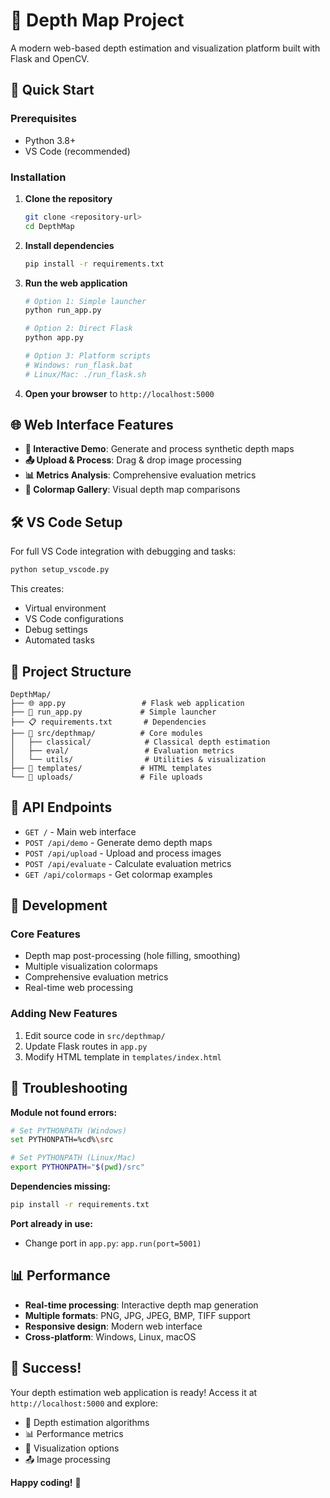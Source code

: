 # 🎯 Depth Map Project

A modern web-based depth estimation and visualization platform built with Flask and OpenCV.

## 🚀 Quick Start

### Prerequisites
- Python 3.8+
- VS Code (recommended)

### Installation

1. **Clone the repository**
   ```bash
   git clone <repository-url>
   cd DepthMap
   ```

2. **Install dependencies**
   ```bash
   pip install -r requirements.txt
   ```

3. **Run the web application**
   ```bash
   # Option 1: Simple launcher
   python run_app.py
   
   # Option 2: Direct Flask
   python app.py
   
   # Option 3: Platform scripts
   # Windows: run_flask.bat
   # Linux/Mac: ./run_flask.sh
   ```

4. **Open your browser** to `http://localhost:5000`

## 🌐 Web Interface Features

- **📱 Interactive Demo**: Generate and process synthetic depth maps
- **📤 Upload & Process**: Drag & drop image processing
- **📊 Metrics Analysis**: Comprehensive evaluation metrics
- **🎨 Colormap Gallery**: Visual depth map comparisons

## 🛠️ VS Code Setup

For full VS Code integration with debugging and tasks:

```bash
python setup_vscode.py
```

This creates:
- Virtual environment
- VS Code configurations
- Debug settings
- Automated tasks

## 📁 Project Structure

```
DepthMap/
├── 🌐 app.py                 # Flask web application
├── 🚀 run_app.py             # Simple launcher
├── 📋 requirements.txt       # Dependencies
├── 📁 src/depthmap/          # Core modules
│   ├── classical/            # Classical depth estimation
│   ├── eval/                 # Evaluation metrics
│   └── utils/                # Utilities & visualization
├── 📁 templates/             # HTML templates
└── 📁 uploads/               # File uploads
```

## 🎯 API Endpoints

- `GET /` - Main web interface
- `POST /api/demo` - Generate demo depth maps
- `POST /api/upload` - Upload and process images
- `POST /api/evaluate` - Calculate evaluation metrics
- `GET /api/colormaps` - Get colormap examples

## 🔧 Development

### Core Features
- Depth map post-processing (hole filling, smoothing)
- Multiple visualization colormaps
- Comprehensive evaluation metrics
- Real-time web processing

### Adding New Features
1. Edit source code in `src/depthmap/`
2. Update Flask routes in `app.py`
3. Modify HTML template in `templates/index.html`

## 🐛 Troubleshooting

**Module not found errors:**
```bash
# Set PYTHONPATH (Windows)
set PYTHONPATH=%cd%\src

# Set PYTHONPATH (Linux/Mac)
export PYTHONPATH="$(pwd)/src"
```

**Dependencies missing:**
```bash
pip install -r requirements.txt
```

**Port already in use:**
- Change port in `app.py`: `app.run(port=5001)`

## 📊 Performance

- **Real-time processing**: Interactive depth map generation
- **Multiple formats**: PNG, JPG, JPEG, BMP, TIFF support
- **Responsive design**: Modern web interface
- **Cross-platform**: Windows, Linux, macOS

## 🎉 Success!

Your depth estimation web application is ready! Access it at `http://localhost:5000` and explore:

- 🔬 Depth estimation algorithms
- 📊 Performance metrics
- 🎨 Visualization options
- 📤 Image processing

**Happy coding!** 🚀 